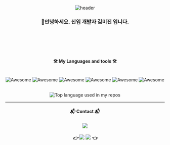 <div align=center>
 
<!--https://github.com/kyechan99/capsule-render#wave  헤더 효과-->
![header](https://capsule-render.vercel.app/api?type=waving&color=auto&height=80&section=header&text=Hi%20there%20!&fontSize=30&fontAlignY=60&fontAlign=50&stroke=000000&strokeWidth=1)
 
###  👋안녕하세요. 신입 개발자 김미진 입니다. 


<br></br><br></br>

#### 🛠 My Languages and tools 🛠 <br></br>
![Awesome](https://img.shields.io/badge/Html-E34F26?logo=Html5&style=plastic)
![Awesome](https://img.shields.io/badge/css3-1572B6?logo=CSS3&style=plastic)
![Awesome](https://img.shields.io/badge/javaScript-000000?logo=JavaScript&style=plastic)
![Awesome](https://img.shields.io/badge/jQuery-0769AD?logo=jQuery&style=plastic)
![Awesome](https://img.shields.io/badge/Java-0769AD?logo=JAVA&style=plastic)
![Awesome](https://img.shields.io/badge/Eclipse-2C2255?logo=EclipseIDE&style=plastic)
<br></br>

 <img width="" src="https://github-readme-stats.vercel.app/api/top-langs/?username=mumu791&layout=compact&hide_title=1&card_width=300" alt="Top language used in my repos" /> 

---

####  📬 Contact 📬
### [<img src="https://img.shields.io/badge/Potfolio-@modoo.com-740000?style=plastic"/>](https://mm432.modoo.at/)
##### 👉 [<img src="https://img.shields.io/badge/aa79188-@naver.com-03C75A?logo=Naver&style=plastic"/>](aa79188@naver.com) [<img src="https://img.shields.io/badge/aa79188b-@gmail.com-EA4335?logo=Gmail&style=plastic"/>](aa79188b@gmail.com)  👈

</div>
 <!--![mumu791's GitHub stats](https://github-readme-stats.vercel.app/api?username=mumu791)-->
